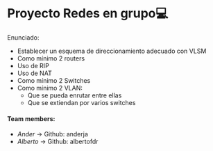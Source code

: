 # Proyecto Redes en grupo💻

Enunciado: 
* Establecer un esquema de direccionamiento adecuado con VLSM
* Como mínimo 2 routers
* Uso de RIP
* Uso de NAT
* Como mínimo 2 Switches
* Como mínimo 2 VLAN:
  - Que se pueda enrutar entre ellas
  - Que se extiendan por varios switches
#### Team members:

* *Ander* -> Github: anderja 
* *Alberto* -> Github: albertofdr


